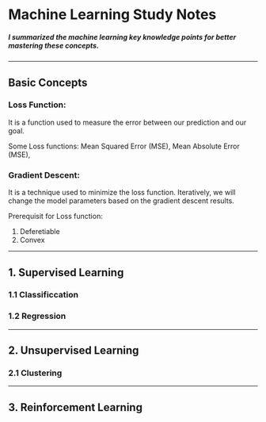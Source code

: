 # Machine Learning Study Notes
##### I summarized the machine learning key knowledge points for better mastering these concepts.

--------------

## Basic Concepts
### Loss Function:
It is a function used to measure the error between our prediction and our goal.

Some Loss functions: Mean Squared Error (MSE), Mean Absolute Error (MSE), 

### Gradient Descent:
It is a technique used to minimize the loss function. Iteratively, we will change the model parameters based on the gradient descent results.

Prerequisit for Loss function:
1. Deferetiable 
2. Convex

--------------

## 1. Supervised Learning
### 1.1 Classificcation
### 1.2 Regression

--------------

## 2. Unsupervised Learning
### 2.1 Clustering

--------------

## 3. Reinforcement Learning